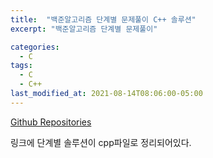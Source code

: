 ```yaml
---
title:  "백준알고리즘 단계별 문제풀이 C++ 솔루션"
excerpt: "백준알고리즘 단계별 문제풀이"

categories:
  - C
tags:
  - C
  - C++
last_modified_at: 2021-08-14T08:06:00-05:00
---
```



[Github Repositories](https://github.com/yeojinoh/Baekjoon)

링크에 단계별 솔루션이 cpp파일로 정리되어있다.
